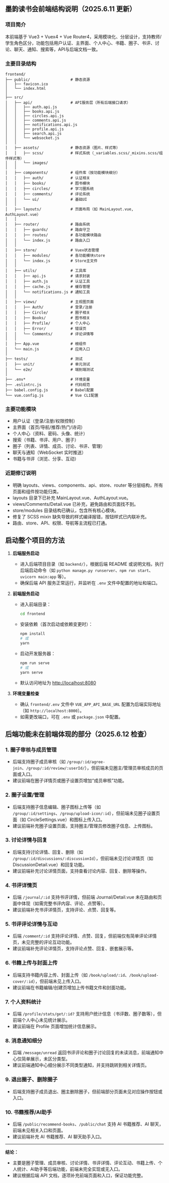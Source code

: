 ## 墨韵读书会前端结构说明（2025.6.11 更新）

### 项目简介
本前端基于 Vue3 + Vuex4 + Vue Router4，采用模块化、分层设计，支持教师/学生角色区分，功能包括用户认证、主界面、个人中心、书籍、圈子、书评、讨论、聊天、通知、搜索等，API与后端文档一致。

### 主要目录结构
```plain text
frontend/
├── public/                  # 静态资源
│   ├── favicon.ico
│   └── index.html
│
├── src/
│   ├── api/                 # API服务层（所有后端接口请求）
│   │   ├── auth.api.js
│   │   ├── books.api.js
│   │   ├── circles.api.js
│   │   ├── comments.api.js
│   │   ├── notifications.api.js
│   │   ├── profile.api.js
│   │   ├── search.api.js
│   │   └── websocket.js
│   │
│   ├── assets/              # 静态资源（图片、样式等）
│   │   ├── scss/            # 样式系统（_variables.scss/_mixins.scss/组件样式等）
│   │   └── images/
│   │
│   ├── components/          # 组件库（按功能模块细分）
│   │   ├── auth/            # 认证相关
│   │   ├── books/           # 图书模块
│   │   ├── circles/         # 学习圈系统
│   │   ├── comments/        # 评论系统
│   │   └── ui/              # 基础UI
│   │
│   ├── layouts/             # 页面布局（如 MainLayout.vue, AuthLayout.vue）
│   │
│   ├── router/              # 路由系统
│   │   ├── guards/          # 路由守卫
│   │   ├── routes/          # 各功能模块路由
│   │   └── index.js         # 路由入口
│   │
│   ├── store/               # Vuex状态管理
│   │   ├── modules/         # 各功能模块store
│   │   └── index.js         # Store主文件
│   │
│   ├── utils/               # 工具库
│   │   ├── api.js           # 请求封装
│   │   ├── auth.js          # 认证工具
│   │   ├── cache.js         # 缓存管理
│   │   └── notifications.js # 通知工具
│   │
│   ├── views/               # 主视图页面
│   │   ├── Auth/            # 登录/注册
│   │   ├── Circle/          # 圈子相关
│   │   ├── Books/           # 图书相关
│   │   ├── Profile/         # 个人中心
│   │   ├── Error/           # 错误页
│   │   └── Comments/        # 评论详情等
│   │
│   ├── App.vue              # 根组件
│   └── main.js              # 应用入口
│
├── tests/                   # 测试
│   ├── unit/                # 单元测试
│   └── e2e/                 # 端到端测试
│
├── .env*                    # 环境变量
├── .eslintrc.js             # 代码规范
├── babel.config.js          # Babel配置
└── vue.config.js            # Vue CLI配置
```

### 主要功能模块
- 用户认证（登录/注册/权限控制）
- 主界面（首页/导航/推荐/热门/诗词）
- 个人中心（资料、密码、头像、统计）
- 搜索（书籍、书评、用户、圈子）
- 圈子（列表、详情、成员、讨论、书评、管理）
- 聊天与通知（WebSocket 实时推送）
- 书籍与书评（浏览、分享、互动）

### 近期修订说明
- 明确 layouts、views、components、api、store、router 等分层结构，所有页面和组件按功能归类。
- layouts 目录下已补充 MainLayout.vue、AuthLayout.vue。
- views/Comments/Detail.vue 已补充，避免路由和页面找不到。
- store/modules 目录结构已确认，包含所有核心模块。
- 修复了 SCSS mixin 缺失导致的样式编译报错，按钮样式已内联补充。
- 路由、store、API、权限、导航等主流程已打通。

## 启动整个项目的方法

1. **后端服务启动**
   - 进入后端项目目录（如 `backend/`），根据后端 README 或说明文档，执行后端启动命令（如 `python manage.py runserver`、`npm run start`、`uvicorn main:app` 等）。
   - 确保后端 API 服务正常运行，并监听在 `.env` 文件中配置的地址和端口。

2. **前端服务启动**
   - 进入前端目录：
     ```bash
     cd frontend
     ```
   - 安装依赖（首次启动或依赖变更时）：
     ```bash
     npm install
     # 或
     yarn
     ```
   - 启动开发服务器：
     ```bash
     npm run serve
     # 或
     yarn serve
     ```
   - 默认访问地址为 [http://localhost:8080](http://localhost:8080)

3. **环境变量检查**
   - 确认 `frontend/.env` 文件中 `VUE_APP_API_BASE_URL` 配置为后端实际地址（如 `http://localhost:8000`）。
   - 如需更改端口，可在 `.env` 或 `package.json` 中配置。



## 后端功能未在前端体现的部分（2025.6.12 检查）

### 1. 圈子审核与成员管理
- 后端支持圈子成员审核（如 `/group/:id/agree-join`、`/group/:id/review/:userId/`），但前端未见圈主/管理员审核成员的页面或入口。
- 建议前端在圈子详情页或圈子设置页增加“成员审核”功能。

### 2. 圈子设置/管理
- 后端支持圈子信息编辑、圈子图标上传等（如 `/group/:id/settings`、`/group/upload-icon/:id`），但前端未见圈子设置页面（如 CircleSettings.vue）和图标上传入口。
- 建议前端补充圈子设置页面，支持圈主/管理员修改圈子信息、上传图标。

### 3. 讨论详情与回复
- 后端支持讨论详情、回复、删除（如 `/group/:id/discussions/:discussionId`），但前端未见讨论详情页（如 DiscussionDetail.vue）和回复功能。
- 建议前端补充讨论详情页面，支持查看讨论内容、回复、删除等操作。

### 4. 书评详情页
- 后端 `/journal/:id` 支持书评详情，但前端 Journal/Detail.vue 未在路由和页面中体现（如需完整书评内容、评论、点赞等）。
- 建议前端补充书评详情页，支持评论、点赞、回复等。

### 5. 书评评论详情与互动
- 后端 `/comment/:id` 支持评论详情、点赞、回复，但前端仅有简单评论详情页，未见完整的评论互动功能。
- 建议前端补充评论详情页，支持评论点赞、回复、嵌套展示等。

### 6. 书籍上传与封面上传
- 后端支持书籍内容上传、封面上传（如 `/book/upload/:id`、`/book/upload-cover/:id`），但前端未见上传入口。
- 建议前端在书籍编辑/创建页增加上传书籍文件和封面功能。

### 7. 个人资料统计
- 后端 `/profile/stats/get/:id?` 支持用户统计信息（书评数、圈子数等），但前端个人中心未见统计展示。
- 建议前端在 Profile 页面增加统计信息展示。

### 8. 消息通知细分
- 后端 `/message/unread` 返回书评评论和圈子讨论回复的未读消息，前端通知中心仅简单展示，未区分类型。
- 建议前端通知中心细分展示不同类型通知，并支持跳转到相关详情页。

### 9. 退出圈子、删除圈子
- 后端支持圈子成员退出、圈主删除圈子，但前端部分页面未见对应操作按钮或入口。

### 10. 书籍推荐/AI助手
- 后端 `/public/recommend-books`、`/public/chat` 支持 AI 书籍推荐、AI 聊天，前端未见相关入口和页面。
- 建议前端补充 AI 书籍推荐、AI 聊天助手入口。

---

**结论：**
- 主要是圈子管理、成员审核、讨论详情、书评详情、评论互动、书籍上传、个人统计、AI助手等后端功能，前端未完全实现或无入口。
- 建议根据后端 API 文档，逐项补充前端页面和入口，保证功能完整。